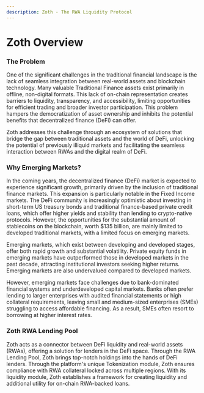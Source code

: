 ```yaml
---
description: Zoth - The RWA Liquidity Protocol
---
```


# Zoth Overview

### The Problem

One of the significant challenges in the traditional financial landscape is the lack of seamless integration between real-world assets and blockchain technology. Many valuable Traditional Finance assets exist primarily in offline, non-digital formats. This lack of on-chain representation creates barriers to liquidity, transparency, and accessibility, limiting opportunities for efficient trading and broader investor participation. This problem hampers the democratization of asset ownership and inhibits the potential benefits that decentralized finance (DeFi) can offer.

Zoth addresses this challenge through an ecosystem of solutions that bridge the gap between traditional assets and the world of DeFi, unlocking the potential of previously illiquid markets and facilitating the seamless interaction between RWAs and the digital realm of DeFi.

### Why Emerging Markets?

In the coming years, the decentralized finance (DeFi) market is expected to experience significant growth, primarily driven by the inclusion of traditional finance markets. This expansion is particularly notable in the Fixed Income markets. The DeFi community is increasingly optimistic about investing in short-term US treasury bonds and traditional finance-based private credit loans, which offer higher yields and stability than lending to crypto-native protocols. However, the opportunities for the substantial amount of stablecoins on the blockchain, worth $135 billion, are mainly limited to developed traditional markets, with a limited focus on emerging markets.

Emerging markets, which exist between developing and developed stages, offer both rapid growth and substantial volatility. Private equity funds in emerging markets have outperformed those in developed markets in the past decade, attracting institutional investors seeking higher returns. Emerging markets are also undervalued compared to developed markets.

However, emerging markets face challenges due to bank-dominated financial systems and underdeveloped capital markets. Banks often prefer lending to larger enterprises with audited financial statements or high collateral requirements, leaving small and medium-sized enterprises (SMEs) struggling to access affordable financing. As a result, SMEs often resort to borrowing at higher interest rates.

### Zoth RWA Lending Pool

Zoth acts as a connector between DeFi liquidity and real-world assets (RWAs), offering a solution for lenders in the DeFi space. Through the RWA Lending Pool, Zoth brings top-notch holdings into the hands of DeFi lenders. Through the platform's unique Tokenization module, Zoth ensures compliance with RWA collateral locked across multiple regions. With its liquidity module, Zoth establishes a framework for creating liquidity and additional utility for on-chain RWA-backed loans.
